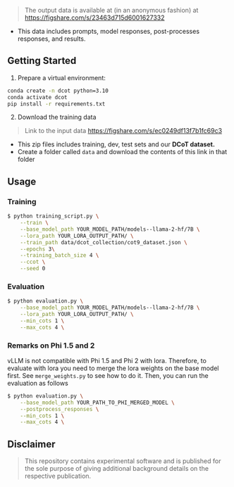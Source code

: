 > The output data is available at (in an anonymous fashion) at https://figshare.com/s/23463d715d6001627332

- This data includes prompts, model responses, post-processes responses, and results.

## Getting Started
1. Prepare a virtual environment:
```bash
conda create -n dcot python=3.10
conda activate dcot
pip install -r requirements.txt
```

2. Download the training data
> Link to the input data https://figshare.com/s/ec0249df13f7b1fc69c3
- This zip files includes training, dev, test sets and our **DCoT dataset.**
- Create a folder called `data` and download the contents of this link in that folder
## Usage


### Training


```bash
$ python training_script.py \
    --train \
    --base_model_path YOUR_MODEL_PATH/models--llama-2-hf/7B \
    --lora_path YOUR_LORA_OUTPUT_PATH/ \
    --train_path data/dcot_collection/cot9_dataset.json \
    --epochs 3\
    --training_batch_size 4 \
    --ccot \
    --seed 0
```

### Evaluation

```bash
$ python evaluation.py \
    --base_model_path YOUR_MODEL_PATH/models--llama-2-hf/7B \
    --lora_path YOUR_LORA_OUTPUT_PATH/ \
    --min_cots 1 \
    --max_cots 4 \
```

### Remarks on Phi 1.5 and 2
vLLM is not compatible with Phi 1.5 and Phi 2 with lora. Therefore, to evaluate with lora you need to merge the lora weights on the base model first. See `merge_weights.py` to see how to do it. Then, you can run the evaluation as follows

```bash
$ python evaluation.py \
    --base_model_path YOUR_PATH_TO_PHI_MERGED_MODEL \
    --postprocess_responses \
    --min_cots 1 \
    --max_cots 4 \
```

## Disclaimer

> This repository contains experimental software and is published for the sole purpose of giving additional background details on the respective publication. 